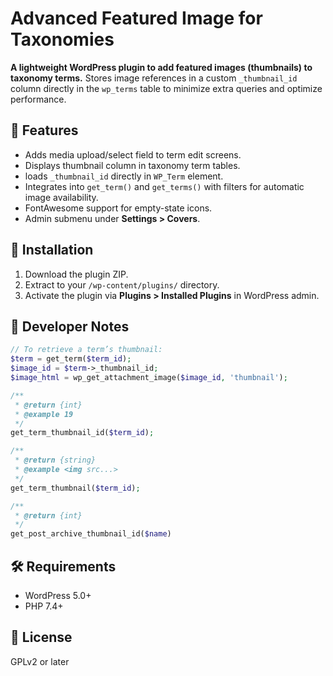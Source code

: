 # Advanced Featured Image for Taxonomies

**A lightweight WordPress plugin to add featured images (thumbnails) to taxonomy terms.**
Stores image references in a custom `_thumbnail_id` column directly in the `wp_terms` table to minimize extra queries and optimize performance.

## 🚀 Features
- Adds media upload/select field to term edit screens.
- Displays thumbnail column in taxonomy term tables.
- loads `_thumbnail_id` directly in `WP_Term` element.
- Integrates into `get_term()` and `get_terms()` with filters for automatic image availability.
- FontAwesome support for empty-state icons.
- Admin submenu under **Settings > Covers**.

## 📂 Installation
1. Download the plugin ZIP.
2. Extract to your `/wp-content/plugins/` directory.
3. Activate the plugin via **Plugins > Installed Plugins** in WordPress admin.

## 🧠 Developer Notes
```php
// To retrieve a term’s thumbnail:
$term = get_term($term_id);
$image_id = $term->_thumbnail_id;
$image_html = wp_get_attachment_image($image_id, 'thumbnail');
```

```php
/**
 * @return {int}
 * @example 19
 */
get_term_thumbnail_id($term_id);

/**
 * @return {string} 
 * @example <img src...>
 */
get_term_thumbnail($term_id);

/**
 * @return {int}
 */
get_post_archive_thumbnail_id($name)
```

## 🛠️ Requirements
- WordPress 5.0+
- PHP 7.4+

## 📄 License
GPLv2 or later
